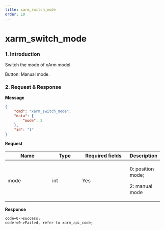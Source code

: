 ```yaml
---
title: xarm_switch_mode
order: 10
---
```


# xarm\_switch\_mode

### 1. Introduction

Switch the mode of xArm model.

Button: Manual mode.

### 2. Request & Response

**Message**

```json
{
    "cmd": "xarm_switch_mode",
    "data": {
        "mode": 2
    },
    "id": "1"
}
```
**Request**

<table data-full-width="true"><thead><tr><th width="136">Name</th><th width="85">Type</th><th width="144">Required fields</th><th>Description</th></tr></thead><tbody><tr><td>mode</td><td>int</td><td>Yes</td><td><p>0: position mode;</p><p>2: manual mode</p></td></tr></tbody></table>


**Response**

```
code=0->success;
code!=0->Failed, refer to xarm_api_code;
```

